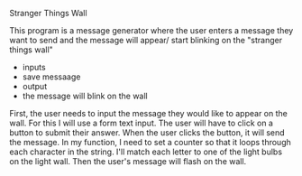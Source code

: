 Stranger Things Wall

This program is a message generator where the user enters a message they want to send and the message will appear/ start blinking on the "stranger things wall" 

* inputs
* save messaage
* output
* the message will blink on the wall  

First, the user needs to input the message they would like to appear on the wall. For this I will use a form text input. The user will have to click on a button to submit their answer. When the user clicks the button, it will send the message. In my function, I need to set a counter so that it loops through each character in the string. I'll match each letter to one of the light bulbs on the light wall. Then the user's message will flash on the wall. 